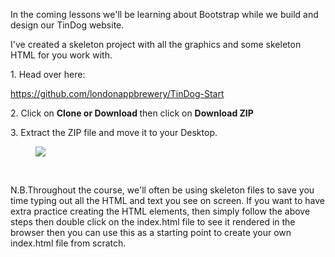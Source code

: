 <p>In the coming lessons we'll be learning about Bootstrap while we build and design our TinDog website. </p><p>I've created a skeleton project with all the graphics and some skeleton HTML for you work with. </p><p>1. Head over here:</p><p><a href="https://github.com/londonappbrewery/TinDog-Start" rel="noopener noreferrer" target="_blank">https://github.com/londonappbrewery/TinDog-Start</a></p><p>2. Click on <strong>Clone or Download </strong>then click on <strong>Download ZIP</strong></p><p>3. Extract the ZIP file and move it to your Desktop.</p><figure><img src="https://udemy-images.s3.amazonaws.com:443/redactor/raw/2018-10-24_17-23-52-41e199ad35cdf1255947f0340e72ae54.png"></figure><p><br></p><p>N.B.Throughout the course, we'll often be using skeleton files to save you time typing out all the HTML and text you see on screen. If you want to have extra practice creating the HTML elements, then simply follow the above steps then double click on the index.html file to see it rendered in the browser then you can use this as a starting point to create your own index.html file from scratch.</p>